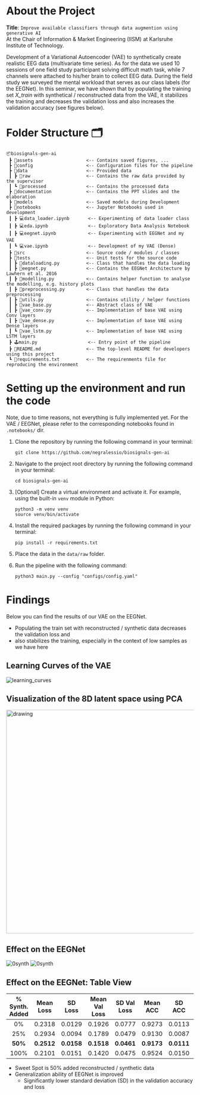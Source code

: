# About the Project
**Title**: ``Improve available classifiers through data augmention using generative AI``  
At the Chair of Information & Market Engineering (IISM) at Karlsruhe Institute of Technology.

Development of a Variational Autoencoder (VAE) to synthetically create realistic EEG data (multivariate time series). 
As for the data we used 10 sessions of one field study participant solving difficult math task, while 7 channels were
attached to his/her brain to collect EEG data. During the field study we surveyed the mental workload that serves as
our class labels (for the EEGNet). In this seminar, we have shown that by populating the training set *X_train* with
synthetical / reconstructed data from the VAE, it stabilizes the training and decreases the validation loss and also 
increases the validation accuracy (see figures below).

# Folder Structure 🗂️
```
📦biosignals-gen-ai
 ┣ 📂assets                    <-- Contains saved figures, ...
 ┣ 📂config                    <-- Configuration files for the pipeline
 ┣ 📂data                      <-- Provided data
 ┃ ┣ 📂raw                     <-- Contains the raw data provided by the supervisor
 ┃ ┗ 📂processed               <-- Contains the processed data
 ┣ 📂documentation             <-- Contains the PPT slides and the elaboration
 ┣ 📂models                    <-- Saved models during Development
 ┣ 📂notebooks                 <-- Jupyter Notebooks used in development
 ┃ ┣ 💻data_loader.ipynb       <-- Experimenting of data loader class
 ┃ ┣ 💻eda.ipynb               <-- Exploratory Data Analysis Notebook
 ┃ ┣ 💻eegnet.ipynb            <-- Experimenting with EEGNet and my VAE
 ┃ ┗ 💻vae.ipynb               <-- Development of my VAE (Dense)
 ┣ 📂src                       <-- Source code / modules / classes
 ┣ 📂tests                     <-- Unit tests for the source code
 ┃ ┣ 📜dataloading.py          <-- Class that handles the data loading
 ┃ ┣ 📜eegnet.py               <-- Contains the EEGNet Architecture by Lawhern et al. 2016
 ┃ ┣ 📜modelling.py            <-- Contains helper function to analyse the modelling, e.g. history plots
 ┃ ┣ 📜preprocessing.py        <-- Class that handles the data preprocessing
 ┃ ┣ 📜utils.py                <-- Contains utility / helper functions
 ┃ ┣ 📜vae_base.py             <-- Abstract class of VAE
 ┃ ┣ 📜vae_conv.py             <-- Implementation of base VAE using Conv layers
 ┃ ┣ 📜vae_dense.py            <-- Implementation of base VAE using Dense layers
 ┃ ┗ 📜vae_lstm.py             <-- Implementation of base VAE using LSTM layers
 ┣ 🕹️main.py                   <-- Entry point of the pipeline
 ┣ 📜README.md                 <-- The top-level README for developers using this project
 ┗ 📜requirements.txt          <-- The requirenments file for reproducing the environment
```

# Setting up the environment and run the code
Note, due to time reasons, not everything is fully implemented yet. For the VAE / EEGNet, please refer to the corresponding 
notebooks found in `.notebooks/` dir.

1. Clone the repository by running the following command in your terminal:

   ```
   git clone https://github.com/negralessio/biosignals-gen-ai
   ```


2. Navigate to the project root directory by running the following command in your terminal:

   ```
   cd biosignals-gen-ai
   ```

3. [Optional] Create a virtual environment and activate it. For example, using the built-in `venv` module in Python:
   ```
   python3 -m venv venv
   source venv/bin/activate
   ```

4. Install the required packages by running the following command in your terminal:

   ```
   pip install -r requirements.txt
   ```

5. Place the data in the `data/raw` folder.

6. Run the pipeline with the following command:

   ```
   python3 main.py --config "configs/config.yaml"
   
# Findings
Below you can find the results of our VAE on the EEGNet. 
- Populating the train set with reconstructed / synthetic data decreases the validation loss and
- also stabilizes the training, especially in the context of low samples as we have here
## Learning Curves of the VAE
![learning_curves](assets/readme/learning_curves_vae.png)

## Visualization of the 8D latent space using PCA
<img src="assets/readme/pca.png" alt="drawing" width="600"/>

## Effect on the EEGNet
![0synth](assets/readme/0-run-NRUNS-25.png)
![0synth](assets/readme/1-run-NRUNS-25.png)

## Effect on the EEGNet: Table View

| % Synth. Added | Mean Loss  | SD Loss    | Mean Val Loss | SD Val Loss | Mean ACC   | SD ACC     | Mean Val ACC | SD Val ACC |
|:--------------:|------------|------------|---------------|-------------|------------|------------|--------------|------------|
|       0%       | 0.2318     | 0.0129     | 0.1926        | 0.0777      | 0.9273     | 0.0113     | 0.9784       | 0.0625     |
|      25%       | 0.2934     | 0.0094     | 0.1789        | 0.0479      | 0.9130     | 0.0087     | 0.9942       | 0.0162     |
|    **50%**     | **0.2512** | **0.0158** | **0.1518**    | **0.0461**  | **0.9173** | **0.0111** | **0.9986**   | **0.0039** |
|      100%      | 0.2101     | 0.0151     | 0.1420        | 0.0475      | 0.9524     | 0.0150     | 0.9956       | 0.0164     |

- Sweet Spot is 50% added reconstructed / synthetic data
- Generalization ability of EEGNet is improved
  - Significantly lower standard deviation (SD) in the validation accuracy and loss